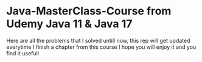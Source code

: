 # Java-MasterClass-Course from Udemy Java 11 & Java 17
Here are all the problems that I solved untill now, this rep will get updated everytime I finish a chapter from this course
I hope you will enjoy it and you find it usefull
 
